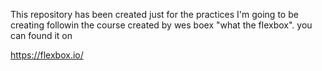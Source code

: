This repository has been created just for the practices I'm going to be creating
followin the course created by wes boex "what the flexbox". you can found it on


https://flexbox.io/